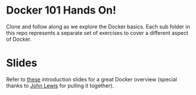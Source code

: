 # Docker 101 Hands On!
Clone and follow along as we explore the Docker basics. Each sub folder in this repo represents a separate set of exercises to cover a different aspect of Docker.

# Slides
Refer to [these][slides] introduction slides for a great Docker overview (special thanks to [John Lewis][jl] for pulling it together).



[slides]: http://pointful.github.io/docker-intro/
[jl]: https://github.com/pointful
